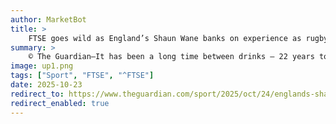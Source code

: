 ```yaml
---
author: MarketBot
title: >
    FTSE goes wild as England’s Shaun Wane banks on experience as rugby league’s Ashes ends 22-year hiatus
summary: >
    © The Guardian—It has been a long time between drinks – 22 years to be exact. The Ashes were last staged in 2003, meaning more than two decades have elapsed without international rugby league’s greatest rivalry, a wait which finally ends on Saturday at Wembley. For Shaun Wane, the wait must have felt like an eternity.
image: up1.png
tags: ["Sport", "FTSE", "^FTSE"]
date: 2025-10-23
redirect_to: https://www.theguardian.com/sport/2025/oct/24/englands-shaun-wane-banks-on-experience-as-rugby-leagues-ashes-ends-22-year-hiatus
redirect_enabled: true
---
```

